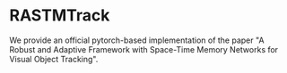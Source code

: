 # RASTMTrack

We provide an official pytorch-based implementation of the paper "A Robust and Adaptive Framework with Space-Time Memory Networks for Visual Object Tracking".
